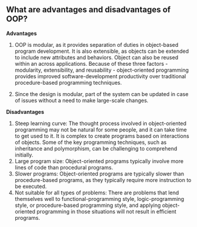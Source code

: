 ## What are advantages and disadvantages of OOP?
**Advantages**
1. OOP is modular, as it provides separation of duties in object-based program development. It is also extensible, as objects can be extended to include new attributes and behaviors. Object can also be reused within an across applications. Because of these three factors - modularity, extensibility, and reusability - object-oriented programming provides improved software-development productivity over traditional procedure-based programming techniques.

2. Since the design is modular, part of the system can be updated in case of issues without a need to make large-scale changes.

**Disadvantages**
1. Steep learning curve: The thought process involved in object-oriented programming may not be natural for some people, and it can take time to get used to it. It is complex to create programs based on interactions of objects. Some of the key programming techniques, such as inheritance and polymorphism, can be challenging to comprehend initially. 
2. Large program size: Object-oriented programs typically involve more lines of code than procedural programs.
3. Slower programs: Object-oriented programs are typically slower than procedure-based programs, as they typically require more instruction to be executed.
4. Not suitable for all types of problems: There are problems that lend themselves well to functional-programming style, logic-programming style, or procedure-based programming style, and applying object-oriented programming in those situations will not result in efficient programs. 
